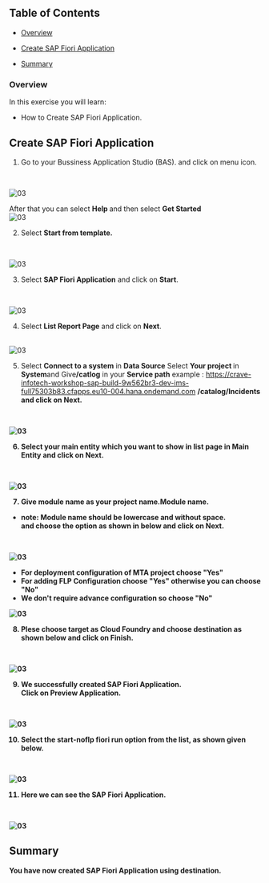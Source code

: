## Table of Contents
 - [Overview](#overview)
 - [Create SAP Fiori Application](#FioriApp)


 - [Summary](#summary)

### Overview <a name="overview"></a>

In this exercise you will learn:

- How to Create SAP Fiori Application.



## Create SAP Fiori Application <a name="FioriApp"></a>

1. Go to your Bussiness Application Studio (BAS). and click on menu icon.
<br>

![03](./images//18.png)

After that you can select <b> Help </b> and then select <b> Get Started </b> 
<br>
![03](./images//19.png)

2. Select <b>Start from template.</b>
<br>

![03](./images//08.png)

3. Select <b>SAP Fiori Application</b> and click on <b>Start</b>.
<br>

![03](./images//04.png)

4. Select <b>List Report Page</b> and click on <b>Next</b>.
<br><br>

![03](./images//05.png)

5. Select <b>Connect to a system</b> in <b> Data Source</b> Select <b> Your project </b> in <b> System</b>and Give<b>/catlog</b> in your <b> Service path</b> example : https://crave-infotech-workshop-sap-build-9w562br3-dev-ims-full75303b83.cfapps.eu10-004.hana.ondemand.com <b>/catalog<b>/Incidents and click on <b>Next</b>.
<br>

![03](./images//09.png)

6. Select your main entity which you want to show in list page in <b>Main Entity</b> and click on <b>Next</b>.
<br>

![03](./images//10.png)

7.  Give module name as your project name.<b>Module name</b>.<br>
- note: Module name should be <b>lowercase</b> and without space.<br>
and choose the option as shown in below and click on <b>Next</b>.
<br>

![03](./images//11.png)
<br>
- For deployment configuration of MTA project choose "<b>Yes</b>"
- For adding FLP Configuration choose "<b>Yes</b>" otherwise you can choose "<b>No</b>"
- We don't require advance configuration so choose "<b>No</b>"

![03](./images//12.png)

8. Plese choose target as <b>Cloud Foundry</b> and choose destination as shown below and click on <b>Finish</b>.
<br>

![03](./images//13.png)

9. We successfully created <b>SAP Fiori Application</b>.<br>
Click on <b>Preview Application</b>.
<br>

![03](./images//15.png)

10. Select the <b>start-noflp fiori run</b> option from the list, as shown given below.
<br>

![03](./images//16.png)

11. Here we can see the  SAP Fiori Application. 
<br>

![03](./images//17.png)

## Summary <a name="summary"></a>

You have now created SAP Fiori Application using destination.